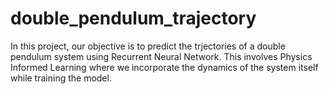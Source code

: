# double_pendulum_trajectory

In this project, our objective is to predict the trjectories of a double pendulum system using Recurrent Neural Network. This involves Physics Informed Learning where we incorporate the 
dynamics of the system itself while training the model.
